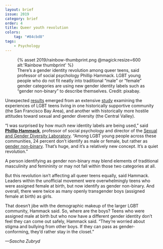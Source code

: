 ```yaml
---
layout: brief
issue: 2019
category: brief
order: 4
title: Queer youth revolution
colors:
    tag: "#84cbd8"
tags:
    - Psychology
---
```

<figure class="">
  {% asset 2019/rainbow-thumbprint.png @magick:resize=600 alt:'Rainbow thumbprint' %}<figcaption>There’s a gender identity revolution among queer teens, said professor of social psychology Phillip Hammack. LGBT young people who do not fit neatly into traditional “male” or “female” gender categories are using new gender identity labels such as “gender non-binary” to describe themselves. Credit: pixabay.</figcaption>
</figure>

Unexpected [results](https://sites.nationalacademies.org/DBASSE/BCYF/DBASSE_187987) emerged from an extensive [study](https://news.ucsc.edu/2017/04/hammack-lgbtq.html) examining the experiences of LGBT teens living in one historically supportive community (the San Francisco Bay Area), and another with historically more hostile attitudes toward sexual and gender diversity (the Central Valley).

“I was surprised by how much new identity labels are being used,” said [**Phillip Hammack**](https://www.philliphammack.com/), professor of social psychology and director of the [Sexual and Gender Diversity Laboratory](https://www.philliphammack.com/research-projects). “Among LGBT young people across these communities, 24 percent don’t identify as male or female, but rather as [gender non-binary](https://transequality.org/issues/resources/understanding-non-binary-people-how-to-be-respectful-and-supportive). That’s huge, and it’s a relatively new concept. It’s a quiet revolution.”

A person identifying as gender non-binary may blend elements of traditional masculinity and femininity or may not fall within those two categories at all.

But this revolution isn’t affecting all queer teens equally, said Hammack. Leaders within the unofficial movement were overwhelmingly teens who were assigned female at birth, but now identify as gender non-binary. And overall, there were twice as many openly transgender boys (assigned female at birth) as girls.

That doesn’t jibe with the demographic makeup of the larger LGBT community, Hammack said. So, where are the boys? Teens who were assigned male at birth but who now have a different gender identity don’t feel they can come out safely, Hammack said. “They’re worried about stigma and bullying from other boys. If they can pass as gender-conforming, they’d rather stay in the closet.”

*—Sascha Zubryd*
